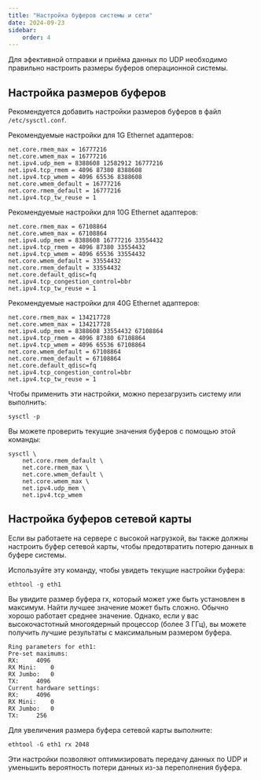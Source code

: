 ```yaml
---
title: "Настройка буферов системы и сети"
date: 2024-09-23
sidebar:
    order: 4
---
```


Для эфективной отправки и приёма данных по UDP необходимо правильно настроить размеры буферов операционной системы.

## Настройка размеров буферов

Рекомендуется добавить настройки размеров буферов в файл `/etc/sysctl.conf`.

Рекомендуемые настройки для 1G Ethernet адаптеров:

```
net.core.rmem_max = 16777216
net.core.wmem_max = 16777216
net.ipv4.udp_mem = 8388608 12582912 16777216
net.ipv4.tcp_rmem = 4096 87380 8388608
net.ipv4.tcp_wmem = 4096 65536 8388608
net.core.wmem_default = 16777216
net.core.rmem_default = 16777216
net.ipv4.tcp_tw_reuse = 1
```

Рекомендуемые настройки для 10G Ethernet адаптеров:

```
net.core.rmem_max = 67108864
net.core.wmem_max = 67108864
net.ipv4.udp_mem = 8388608 16777216 33554432
net.ipv4.tcp_rmem = 4096 87380 33554432
net.ipv4.tcp_wmem = 4096 65536 33554432
net.core.wmem_default = 33554432
net.core.rmem_default = 33554432
net.core.default_qdisc=fq
net.ipv4.tcp_congestion_control=bbr
net.ipv4.tcp_tw_reuse = 1
```

Рекомендуемые настройки для 40G Ethernet адаптеров:

```
net.core.rmem_max = 134217728
net.core.wmem_max = 134217728
net.ipv4.udp_mem = 8388608 33554432 67108864
net.ipv4.tcp_rmem = 4096 87380 67108864
net.ipv4.tcp_wmem = 4096 65536 67108864
net.core.wmem_default = 67108864
net.core.rmem_default = 67108864
net.core.default_qdisc=fq
net.ipv4.tcp_congestion_control=bbr
net.ipv4.tcp_tw_reuse = 1
```

Чтобы применить эти настройки, можно перезагрузить систему или выполнить:

```
sysctl -p
```

Вы можете проверить текущие значения буферов с помощью этой команды:

```
sysctl \
    net.core.rmem_default \
    net.core.rmem_max \
    net.core.wmem_default \
    net.core.wmem_max \
    net.ipv4.udp_mem \
    net.ipv4.tcp_wmem
```

## Настройка буферов сетевой карты

Если вы работаете на сервере с высокой нагрузкой, вы также должны настроить буфер сетевой карты, чтобы предотвратить потерю данных в буфере системы.

Используйте эту команду, чтобы увидеть текущие настройки буфера:

```
ethtool -g eth1
```

Вы увидите размер буфера rx, который может уже быть установлен в максимум. Найти лучшее значение может быть сложно. Обычно хорошо работает среднее значение. Однако, если у вас высокочастотный многоядерный процессор (более 3 ГГц), вы можете получить лучшие результаты с максимальным размером буфера.

```
Ring parameters for eth1:
Pre-set maximums:
RX:     4096
RX Mini:    0
RX Jumbo:   0
TX:     4096
Current hardware settings:
RX:     4096
RX Mini:    0
RX Jumbo:   0
TX:     256
```

Для увеличения размера буфера сетевой карты выполните:

```
ethtool -G eth1 rx 2048
```

Эти настройки позволяют оптимизировать передачу данных по UDP и уменьшить вероятность потери данных из-за переполнения буфера.
